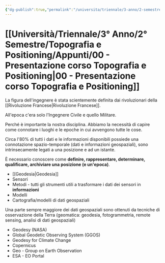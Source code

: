 ```yaml
---
{"dg-publish":true,"permalink":"/universita/triennale/3-anno/2-semestre/topografia-e-positioning/appunti/00-presentazione-corso-topografia-e-positioning/"}
---
```


# [[Università/Triennale/3° Anno/2° Semestre/Topografia e Positioning/Appunti/00 - Presentazione corso Topografia e Positioning\|00 - Presentazione corso Topografia e Positioning]]


La figura dell'ingegnere è stata scientemente definita dai rivoluzionari della [[Rivoluzione Francese\|Rivoluzione Francese]].

All'epoca c'era solo l'Ingegnere Civile e quello Militare.


Perché è importante la nostra disciplina.
Abbiamo la necessità di capire come connotare i luoghi e le epoche in cui avvengono tutte le cose.

Circa l'80% di tutti i dati e le informazioni disponibili possiede una connotazione spazio-temporale (dati e informazioni geospaziali), sono intrinsecamente legati a una posizione e ad un istante.

È necessario conoscere come **definire, rappresentare, determinare, qualificare, archiviare una posizione (e un'epoca)**.
- [[Geodesia\|Geodesia]]
- Sensori
- Metodi - tutti gli strumenti utili a trasformare i dati dei sensori in **informazioni**
- Modelli
- Cartografia/modelli di dati geospaziali

Una parte sempre maggiore dei dati geospaziali sono ottenuti da tecniche di osservazione della Terra (geomatica: geodesia, fotogrammetria, remote sensing, analisi di dati geospaziali)
- Geodesy (NASA)
- Global Geodetic Observing System (GGOS)
- Geodesy for Climate Change
- Copernicus
- Geo - Group on Earth Observation
- ESA - EO Portal





